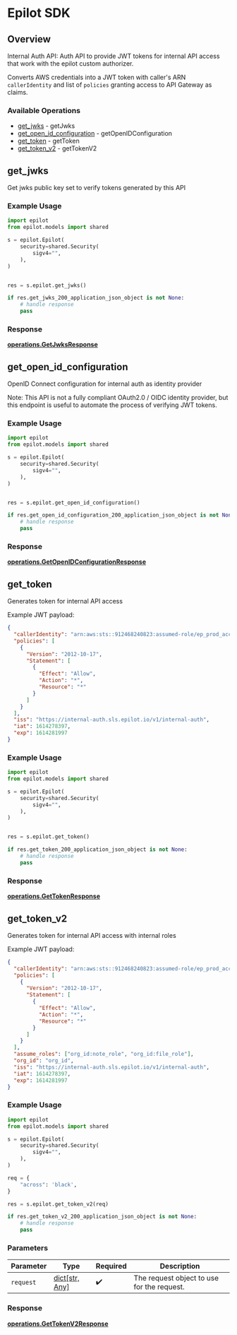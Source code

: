 # Epilot SDK


## Overview

Internal Auth API: Auth API to provide JWT tokens for internal API access that work with the epilot custom authorizer.

Converts AWS credentials into a JWT token with caller's ARN `callerIdentity` and list of `policies` granting access to API Gateway as claims.


### Available Operations

* [get_jwks](#get_jwks) - getJwks
* [get_open_id_configuration](#get_open_id_configuration) - getOpenIDConfiguration
* [get_token](#get_token) - getToken
* [get_token_v2](#get_token_v2) - getTokenV2

## get_jwks

Get jwks public key set to verify tokens generated by this API

### Example Usage

```python
import epilot
from epilot.models import shared

s = epilot.Epilot(
    security=shared.Security(
        sigv4="",
    ),
)


res = s.epilot.get_jwks()

if res.get_jwks_200_application_json_object is not None:
    # handle response
    pass
```


### Response

**[operations.GetJwksResponse](../../models/operations/getjwksresponse.md)**


## get_open_id_configuration

OpenID Connect configuration for internal auth as identity provider

Note: This API is not a fully compliant OAuth2.0 / OIDC identity provider, but this endpoint is useful to
automate the process of verifying JWT tokens.


### Example Usage

```python
import epilot
from epilot.models import shared

s = epilot.Epilot(
    security=shared.Security(
        sigv4="",
    ),
)


res = s.epilot.get_open_id_configuration()

if res.get_open_id_configuration_200_application_json_object is not None:
    # handle response
    pass
```


### Response

**[operations.GetOpenIDConfigurationResponse](../../models/operations/getopenidconfigurationresponse.md)**


## get_token

Generates token for internal API access

Example JWT payload:

```json
{
  "callerIdentity": "arn:aws:sts::912468240823:assumed-role/ep_prod_access_admin/awsmfa_20210225T193753",
  "policies": [
    {
      "Version": "2012-10-17",
      "Statement": [
        {
          "Effect": "Allow",
          "Action": "*",
          "Resource": "*"
        }
      ]
    }
  ],
  "iss": "https://internal-auth.sls.epilot.io/v1/internal-auth",
  "iat": 1614278397,
  "exp": 1614281997
}
```


### Example Usage

```python
import epilot
from epilot.models import shared

s = epilot.Epilot(
    security=shared.Security(
        sigv4="",
    ),
)


res = s.epilot.get_token()

if res.get_token_200_application_json_object is not None:
    # handle response
    pass
```


### Response

**[operations.GetTokenResponse](../../models/operations/gettokenresponse.md)**


## get_token_v2

Generates token for internal API access with internal roles

Example JWT payload:

```json
{
  "callerIdentity": "arn:aws:sts::912468240823:assumed-role/ep_prod_access_admin/awsmfa_20210225T193753",
  "policies": [
    {
      "Version": "2012-10-17",
      "Statement": [
        {
          "Effect": "Allow",
          "Action": "*",
          "Resource": "*"
        }
      ]
    }
  ],
  "assume_roles": ["org_id:note_role", "org_id:file_role"],
  "org_id": "org_id",
  "iss": "https://internal-auth.sls.epilot.io/v1/internal-auth",
  "iat": 1614278397,
  "exp": 1614281997
}
```


### Example Usage

```python
import epilot
from epilot.models import shared

s = epilot.Epilot(
    security=shared.Security(
        sigv4="",
    ),
)

req = {
    "across": 'black',
}

res = s.epilot.get_token_v2(req)

if res.get_token_v2_200_application_json_object is not None:
    # handle response
    pass
```

### Parameters

| Parameter                                  | Type                                       | Required                                   | Description                                |
| ------------------------------------------ | ------------------------------------------ | ------------------------------------------ | ------------------------------------------ |
| `request`                                  | [dict[str, Any]](../../models//.md)        | :heavy_check_mark:                         | The request object to use for the request. |


### Response

**[operations.GetTokenV2Response](../../models/operations/gettokenv2response.md)**

